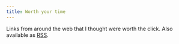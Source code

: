 ```yaml
---
title: Worth your time
---
```


Links from around the web that I thought were worth the click. Also available as [RSS](index.xml).
